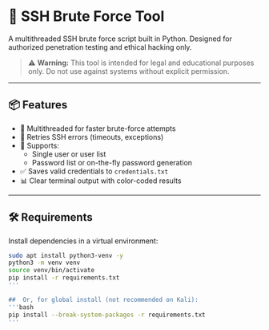 # 🔐 SSH Brute Force Tool

A multithreaded SSH brute force script built in Python. Designed for authorized penetration testing and ethical hacking only.

> ⚠️ **Warning:** This tool is intended for legal and educational purposes only. Do not use against systems without explicit permission.

---

## 📦 Features

- 🚀 Multithreaded for faster brute-force attempts
- 🔄 Retries SSH errors (timeouts, exceptions)
- 📂 Supports:
  - Single user or user list
  - Password list or on-the-fly password generation
- ✅ Saves valid credentials to `credentials.txt`
- 📊 Clear terminal output with color-coded results

---

## 🛠 Requirements

Install dependencies in a virtual environment:

```bash
sudo apt install python3-venv -y
python3 -m venv venv
source venv/bin/activate
pip install -r requirements.txt
'''

##  Or, for global install (not recommended on Kali):
'''bash
pip install --break-system-packages -r requirements.txt
'''
